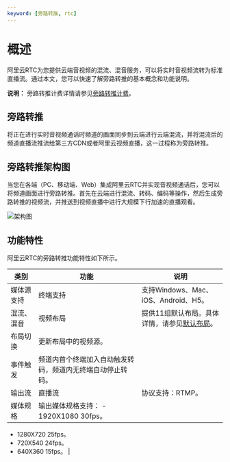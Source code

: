 ```yaml
---
keyword: [旁路转推, rtc]
---
```


# 概述

阿里云RTC为您提供云端音视频的混流、混音服务，可以将实时音视频流转为标准直播流。通过本文，您可以快速了解旁路转推的基本概念和功能说明。

**说明：** 旁路转推计费详情请参见[旁路转推计费](/cn.zh-CN/产品计费/计费方式/旁路转推计费.md)。

## 旁路转推

将正在进行实时音视频通话时频道的画面同步到云端进行云端混流，并将混流后的频道直播流推流给第三方CDN或者阿里云视频直播，这一过程称为旁路转推。

## 旁路转推架构图

当您在各端（PC、移动端、Web）集成阿里云RTC并实现音视频通话后，您可以将频道画面进行旁路转推。首先在云端进行混流、转码、编码等操作，然后生成旁路转推的视频流，并推送到视频直播中进行大规模下行加速的直播观看。

![架构图](https://static-aliyun-doc.oss-accelerate.aliyuncs.com/assets/img/zh-CN/3545068951/p46085.png)

## 功能特性

阿里云RTC的旁路转推功能特性如下所示。

|类别|功能|说明|
|--|--|--|
|媒体源支持|终端支持|支持Windows、Mac、iOS、Android、H5。|
|混流、混音|视频布局|提供11组默认布局。具体详情，请参见[默认布局](/cn.zh-CN/常用功能/布局说明.md)。|
|布局切换|更新布局中的视频源。|
|事件触发|频道内首个终端加入自动触发转码，频道内无终端自动停止转码。|
|输出流|直播流|协议支持：RTMP。|
|媒体规格|输出媒体规格支持： -   1920X1080 30fps。
-   1280X720 25fps。
-   720X540 24fps。
-   640X360 15fps。 |

